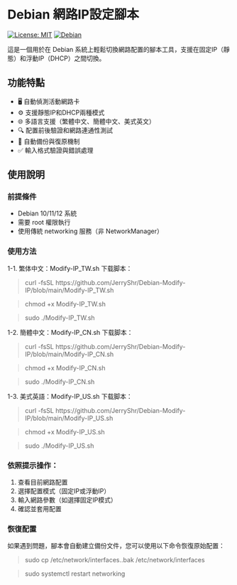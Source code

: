# Debian 網路IP設定腳本

[![License: MIT](https://img.shields.io/badge/License-MIT-yellow.svg)](https://opensource.org/licenses/MIT)
[![Debian](https://img.shields.io/badge/Debian-12-blue?logo=debian)](https://www.debian.org/)

這是一個用於在 Debian 系統上輕鬆切換網路配置的腳本工具，支援在固定IP（靜態）和浮動IP（DHCP）之間切換。

## 功能特點

- 🖥️ 自動偵測活動網路卡
- ⚙️ 支援靜態IP和DHCP兩種模式
- 🌐 多語言支援（繁體中文、簡體中文、美式英文）
- 🔍 配置前後驗證和網路連通性測試
- 🔄 自動備份與復原機制
- ✅ 輸入格式驗證與錯誤處理

## 使用說明

### 前提條件
- Debian 10/11/12 系統
- 需要 root 權限執行
- 使用傳統 networking 服務（非 NetworkManager）

### 使用方法
1-1. 繁体中文：Modify-IP_TW.sh 下载脚本：
<blockquote>curl -fsSL https://github.com/JerryShr/Debian-Modify-IP/blob/main/Modify-IP_TW.sh</blockquote>
<blockquote>chmod +x Modify-IP_TW.sh</blockquote>
<blockquote>sudo ./Modify-IP_TW.sh</blockquote>

1-2. 簡體中文：Modify-IP_CN.sh 下载脚本：
<blockquote>curl -fsSL https://github.com/JerryShr/Debian-Modify-IP/blob/main/Modify-IP_CN.sh</blockquote>
<blockquote>chmod +x Modify-IP_CN.sh</blockquote>
<blockquote>sudo ./Modify-IP_CN.sh</blockquote>

1-3. 美式英語：Modify-IP_US.sh 下载脚本：
<blockquote>curl -fsSL https://github.com/JerryShr/Debian-Modify-IP/blob/main/Modify-IP_US.sh</blockquote>
<blockquote>chmod +x Modify-IP_US.sh</blockquote>
<blockquote>sudo ./Modify-IP_US.sh</blockquote>

### 依照提示操作：
1. 查看目前網路配置
2. 選擇配置模式（固定IP或浮動IP）
3. 輸入網路參數（如選擇固定IP模式）
4. 確認並套用配置

### 恢復配置
如果遇到問題，腳本會自動建立備份文件，您可以使用以下命令恢復原始配置：
<blockquote>sudo cp /etc/network/interfaces.<timestamp>.bak /etc/network/interfaces</blockquote>
<blockquote>sudo systemctl restart networking</blockquote>
